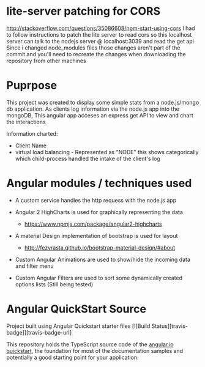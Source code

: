 # lite-server patching for CORS 
http://stackoverflow.com/questions/35086608/npm-start-using-cors
I had to follow instructions to patch the lite server to read cors so this localhost server can talk to the nodejs server @ localhost:3039 and read the get api
Since i changed node_modules files those changes aren't part of the commit and you'll need to recreate the changes when downloading the repository from other machines


# Puprpose

This project was created to display some simple stats from a node.js/mongo db application.  As clients log information via the node.js app into the mongoDB, This angular app acceses an express get API to view and chart the interactions

Information charted: 
 - Client Name
 - virtual load balancing - Represented as "NODE" this shows categorically which child-process handled the intake of the client's log


 # Angular modules / techniques used

 - A custom service handles the http requess with the node.js app

 - Angular 2 HighCharts is used for graphically representing the data
    - https://www.npmjs.com/package/angular2-highcharts
 - A material Design implementation of bootstrap is used for layout
    - http://fezvrasta.github.io/bootstrap-material-design/#about
  
 - Custom Angular Animations are used to show/hide the incoming data and filter menu
  
 - Custom Angular Filters are used to sort some dynamically created options lists (Still being tested)





# Angular QuickStart Source

Project built using Angular Quickstart starter files
[![Build Status][travis-badge]][travis-badge-url]

This repository holds the TypeScript source code of the [angular.io quickstart](https://angular.io/docs/ts/latest/quickstart.html),
the foundation for most of the documentation samples and potentially a good starting point for your application.

